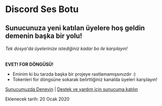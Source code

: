# Discord Ses Botu
## Sunucunuza yeni katılan üyelere hoş geldin demenin başka bir yolu!
###### Tek dosya'da üyelerinize istediğiniz kadar bo ile karşılayın!

**EVET! FOR DÖNGÜSÜ!**
* Eminim ki bu tarzda başka bir projeye rastlamamışsınızdır :)
* Tokenleri for döngsüne sokarak belirttiğiniz kanalda üyeleri karşılayın!

[Sunucumuzda Deneyin](https://discord.gg/sierra) | [Destek ve yardım için sunucuma katılın](https://discord.gg/github)

Eklenecek tarih: 20 Ocak 2020

